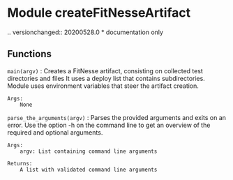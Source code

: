 Module createFitNesseArtifact
=============================
.. versionchanged:: 20200528.0
    * documentation only

Functions
---------

    
`main(argv)`
:   Creates a FitNesse artifact, consisting on collected test directories and files
    It uses a deploy list that contains subdirectories.
    Module uses environment variables that steer the artifact creation.
    
    Args:
        None

    
`parse_the_arguments(argv)`
:   Parses the provided arguments and exits on an error.
    Use the option -h on the command line to get an overview of the required and optional arguments.
    
    Args:
        argv: List containing command line arguments
    
    Returns:
        A list with validated command line arguments